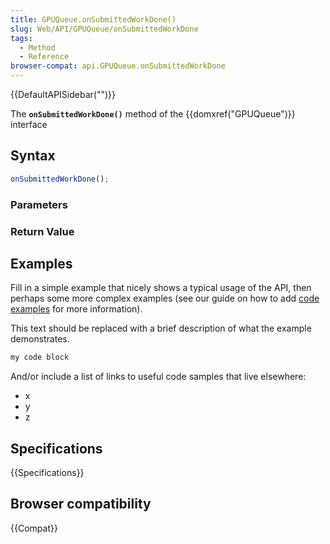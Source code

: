```yaml
---
title: GPUQueue.onSubmittedWorkDone()
slug: Web/API/GPUQueue/onSubmittedWorkDone
tags:
  - Method
  - Reference
browser-compat: api.GPUQueue.onSubmittedWorkDone
---
```

{{DefaultAPISidebar("")}}

The **`onSubmittedWorkDone()`** method of the {{domxref("GPUQueue")}} interface 

## Syntax

```js
onSubmittedWorkDone();
```

### Parameters



### Return Value



## Examples

Fill in a simple example that nicely shows a typical usage of the API, then perhaps some more complex examples (see our guide on how to add [code examples](/en-US/docs/MDN/Contribute/Structures/Code_examples) for more information).

This text should be replaced with a brief description of what the example demonstrates.

```js
my code block
```

And/or include a list of links to useful code samples that live elsewhere:

*   x
*   y
*   z

## Specifications

{{Specifications}}

## Browser compatibility

{{Compat}}

